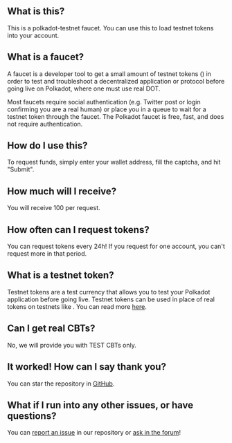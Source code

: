 ## What is this?

This is a polkadot-testnet faucet. You can use this to load testnet tokens into your account.

## What is a faucet?

A faucet is a developer tool to get a small amount of testnet tokens (<NETWORK-TOKEN>) in order to test and troubleshoot a decentralized application or protocol before going live on Polkadot, where one must use real DOT.

Most faucets require social authentication (e.g. Twitter post or login confirming you are a real human) or place you in a queue to wait for a testnet token through the faucet. The Polkadot faucet is free, fast, and does not require authentication.

## How do I use this?

To request funds, simply enter your <NETWORK-NAME> wallet address, fill the captcha, and hit "Submit".

## How much <NETWORK-TOKEN> will I receive?

You will receive 100 <NETWORK-TOKEN> per request.

## How often can I request tokens?

You can request tokens every 24h! If you request <NETWORK-TOKEN> for one account, you can't request more in that period.

## What is a testnet token?

Testnet tokens are a test currency that allows you to test your Polkadot application before going live. Testnet tokens can be used in place of real tokens on testnets like <NETWORK-NAME>.
You can read more [here](https://polkadot.network/blog/rococo-v1-a-holiday-gift-to-the-polkadot-community/).

## Can I get real CBTs?

No, we will provide you with TEST CBTs only.

## It worked! How can I say thank you?

You can star the repository in [GitHub](https://github.com/paritytech/substrate-matrix-faucet).

## What if I run into any other issues, or have questions?

You can [report an issue](https://github.com/paritytech/substrate-matrix-faucet/issues) in our repository or [ask in the forum](https://forum.polkadot.network/t/experiencing-trouble-accessing-our-rococo-faucet-please-post-here/2952)!

